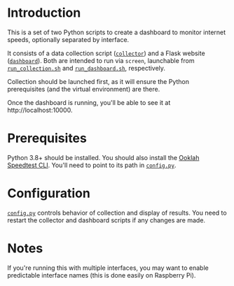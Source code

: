 # Introduction

This is a set of two Python scripts to create a dashboard to monitor internet speeds, optionally
separated by interface.

It consists of a data collection script ([`collector`](collector)) and a Flask website
([`dashboard`](dashboard)). Both are intended to run via `screen`, launchable from
[`run_collection.sh`](run_collection.sh) and [`run_dashboard.sh`](run_dashboard.sh), respectively.

Collection should be launched first, as it will ensure the Python prerequisites (and the virtual
environment) are there.

Once the dashboard is running, you'll be able to see it at http://localhost:10000.

# Prerequisites
Python 3.8+ should be installed. You should also install the [Ooklah Speedtest
CLI](https://www.speedtest.net/apps/cli). You'll need to point to its path in
[`config.py`](config.py).

# Configuration
[`config.py`](config.py) controls behavior of collection and display of results. You need to restart
the collector and dashboard scripts if any changes are made.

# Notes
If you're running this with multiple interfaces, you may want to enable predictable interface names
(this is done easily on Raspberry Pi).